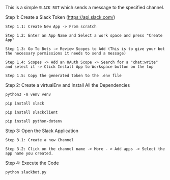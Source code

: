 This is a simple `SLACK BOT` which sends a message to the specified channel.

Step 1: Create a Slack Token (https://api.slack.com/)

    Step 1.1: Create New App -> From scratch

    Step 1.2: Enter an App Name and Select a work space and press "Create App"

    Step 1.3: Go To Bots -> Review Scopes to Add (This is to give your bot the necessary permissions it needs to send a message)

    Step 1.4: Scopes -> Add an OAuth Scope -> Search for a "chat:write" and select it -> Click Install App to Workspace button on the top

    Step 1.5: Copy the generated token to the .env file


Step 2: Create a virtualEnv and Install All the Dependencies

    python3 -m venv venv
    
    pip install slack
    
    pip install slackclient
    
    pip install python-dotenv

Step 3: Open the Slack Application

    Step 3.1: Create a new Channel
    
    Step 3.2: Click on the channel name -> More - > Add apps -> Select the app name you created.

Step 4: Execute the Code

    python slackbot.py